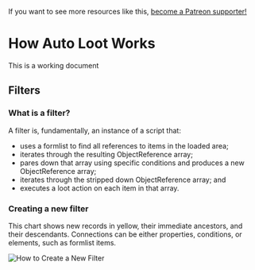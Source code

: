<!-- TITLE: Architecture -->

If you want to see more resources like this, [become a Patreon supporter!](https://www.patreon.com/fireundubh) 

# How Auto Loot Works
This is a working document

## Filters

### What is a filter?

A filter is, fundamentally, an instance of a script that:

* uses a formlist to find all references to items in the loaded area;
* iterates through the resulting ObjectReference array;
* pares down that array using specific conditions and produces a new ObjectReference array;
* iterates through the stripped down ObjectReference array; and
* executes a loot action on each item in that array.

### Creating a new filter

This chart shows new records in yellow, their immediate ancestors, and their descendants. Connections can be either properties, conditions, or elements, such as formlist items.

![How to Create a New Filter](https://i.imgur.com/G6XGGPA.png)

